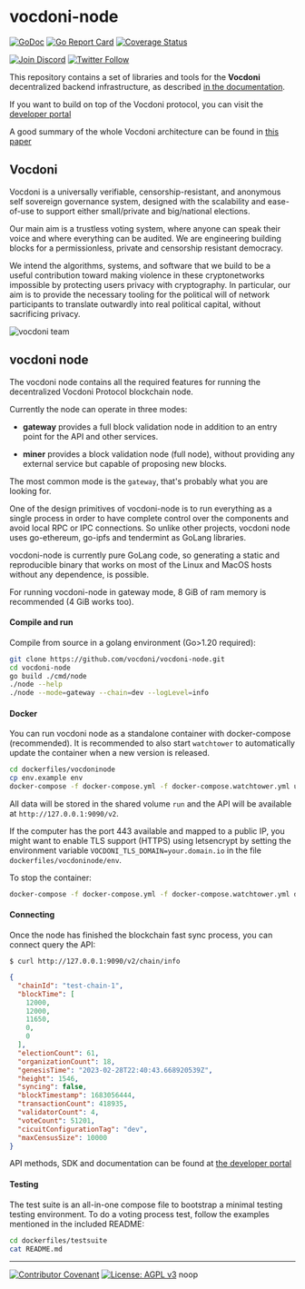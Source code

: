 # vocdoni-node

[![GoDoc](https://godoc.org/go.vocdoni.io/dvote?status.svg)](https://godoc.org/go.vocdoni.io/dvote)
[![Go Report Card](https://goreportcard.com/badge/go.vocdoni.io/dvote)](https://goreportcard.com/report/go.vocdoni.io/dvote)
[![Coverage Status](https://coveralls.io/repos/github/vocdoni/vocdoni-node/badge.svg)](https://coveralls.io/github/vocdoni/vocdoni-node)

[![Join Discord](https://img.shields.io/badge/discord-join%20chat-blue.svg)](https://discord.gg/xFTh8Np2ga)
[![Twitter Follow](https://img.shields.io/twitter/follow/vocdoni.svg?style=social&label=Follow)](https://twitter.com/vocdoni)

This repository contains a set of libraries and tools for the **Vocdoni** decentralized backend infrastructure, as described [in the documentation](https://docs.vocdoni.io/).

If you want to build on top of the Vocdoni protocol, you can visit the [developer portal](https://developer.vocdoni.io)

A good summary of the whole Vocdoni architecture can be found in [this paper](https://law.mit.edu/pub/remotevotingintheageofcryptography)

## Vocdoni

Vocdoni is a universally verifiable, censorship-resistant, and anonymous self sovereign governance system, designed with the scalability and ease-of-use to support either small/private and big/national elections.

Our main aim is a trustless voting system, where anyone can speak their voice and where everything can be audited. We are engineering building blocks for a permissionless, private and censorship resistant democracy.

We intend the algorithms, systems, and software that we build to be a useful contribution toward making violence in these cryptonetworks impossible by protecting users privacy with cryptography. In particular, our aim is to provide the necessary tooling for the political will of network participants to translate outwardly into real political capital, without sacrificing privacy.

![vocdoni team](https://assets.gitlab-static.net/uploads/-/system/project/avatar/12677379/go-dvote.png)

## vocdoni node

The vocdoni node contains all the required features for running the decentralized Vocdoni Protocol blockchain node.

Currently the node can operate in three modes:

- **gateway** provides a full block validation node in addition to an entry point for the API and other services.

- **miner** provides a block validation node (full node), without providing any external service but capable of proposing new blocks.

The most common mode is the `gateway`, that's probably what you are looking for.

One of the design primitives of vocdoni-node is to run everything as a single process in order to have complete control over the components and avoid local RPC or IPC connections. So unlike other projects, vocdoni node uses go-ethereum, go-ipfs and tendermint as GoLang libraries.

vocdoni-node is currently pure GoLang code, so generating a static and reproducible binary that works on most of the Linux and MacOS hosts without any dependence, is possible.

For running vocdoni-node in gateway mode, 8 GiB of ram memory is recommended (4 GiB works too).

#### Compile and run

Compile from source in a golang environment (Go>1.20 required):

```bash
git clone https://github.com/vocdoni/vocdoni-node.git
cd vocdoni-node
go build ./cmd/node
./node --help
./node --mode=gateway --chain=dev --logLevel=info
```

#### Docker

You can run vocdoni node as a standalone container with docker-compose (recommended).
It is recommended to also start `watchtower` to automatically update the container when a new version is released.

```bash
cd dockerfiles/vocdoninode
cp env.example env
docker-compose -f docker-compose.yml -f docker-compose.watchtower.yml up -d 
```

All data will be stored in the shared volume `run` and the API will be available at `http://127.0.0.1:9090/v2`.

If the computer has the port 443 available and mapped to a public IP, you might want to enable TLS support (HTTPS) using letsencrypt by setting the environment variable `VOCDONI_TLS_DOMAIN=your.domain.io` in the file `dockerfiles/vocdoninode/env`.

To stop the container: 

```bash
docker-compose -f docker-compose.yml -f docker-compose.watchtower.yml down
```

#### Connecting

Once the node has finished the blockchain fast sync process, you can connect query the API:

`$ curl http://127.0.0.1:9090/v2/chain/info`

```json
{
  "chainId": "test-chain-1",
  "blockTime": [
    12000,
    12000,
    11650,
    0,
    0
  ],
  "electionCount": 61,
  "organizationCount": 18,
  "genesisTime": "2023-02-28T22:40:43.668920539Z",
  "height": 1546,
  "syncing": false,
  "blockTimestamp": 1683056444,
  "transactionCount": 418935,
  "validatorCount": 4,
  "voteCount": 51201,
  "cicuitConfigurationTag": "dev",
  "maxCensusSize": 10000
}

```

API methods, SDK and documentation can be found at [the developer portal](https://developer.vocdoni.io)

#### Testing

The test suite is an all-in-one compose file to bootstrap a minimal testing testing environment. To do a voting process test, follow the examples mentioned in the included README:

```bash
cd dockerfiles/testsuite
cat README.md
```

---

[![Contributor Covenant](https://img.shields.io/badge/Contributor%20Covenant-v1.4%20adopted-ff69b4.svg)](code-of-conduct.md) [![License: AGPL v3](https://img.shields.io/badge/License-AGPL%20v3-blue.svg)](https://www.gnu.org/licenses/agpl-3.0)
noop
